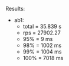 Results:
* ab1:
    * total = 35.839 s
    * rps = 27902.27
    * 95% = 9 ms
    * 98% = 1002 ms
    * 99% = 1004 ms
    * 100% = 7018 ms